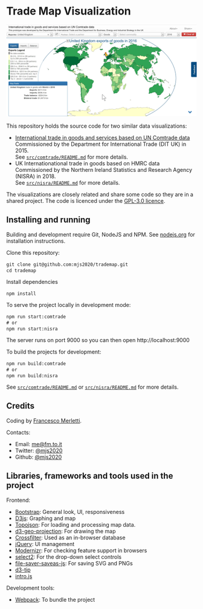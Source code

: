# Trade Map Visualization

![Trademap screenshot](trademap.jpg)

This repository holds the source code for two similar data visualizations:

- [International trade in goods and services based on UN Comtrade data](https://comtrade.un.org/labs/dit-trade-vis)<br />
Commissioned by the Department for International Trade (DIT UK) in 2015.<br />
See [`src/comtrade/README.md`](src/comtrade/README.md) for more details.
- UK Internationational trade in goods based on HMRC data<br />
Commissioned by the Northern Ireland Statistics and Research Agency (NISRA) in 2018.<br />
See [`src/nisra/README.md`](src/nisra/README.md) for more details.

The visualizations are closely related and share some code so they are in a shared project. The code is licenced under the [GPL-3.0 licence](LICENCE.txt).

## Installing and running

Building and development require Git, NodeJS and NPM. See [nodejs.org](https://nodejs.org/) for installation instructions.

Clone this repository:

```
git clone git@github.com:mjs2020/trademap.git
cd trademap
```

Install dependencies

```
npm install
```

To serve the project locally in development mode:

```
npm run start:comtrade
# or
npm run start:nisra
```

The server runs on port 9000 so you can then open http://localhost:9000

To build the projects for development:

```
npm run build:comtrade
# or
npm run build:nisra
```

See [`src/comtrade/README.md`](src/comtrade/README.md) or [`src/nisra/README.md`](src/nisra/README.md) for more details.

## Credits

Coding by [Francesco Merletti](http://fm.to.it).

Contacts:

* Email: [me@fm.to.it](mailto:me@fm.to.it)
* Twitter: [@mjs2020](http://fm.to.it/tw)
* Github: [@mjs2020](http://fm.to.it/gh)


## Libraries, frameworks and tools used in the project

Frontend:

* [Bootstrap](https://getbootstrap.com/): General look, UI, responsiveness
* [D3js](https://d3js.org/): Graphing and map
* [Topojson](https://github.com/mbostock/topojson/wiki): For loading and processing map data.
* [d3-geo-projection](https://github.com/mbostock/d3/wiki/Geo-Projections): For drawing the map
* [Crossfilter](https://github.com/square/crossfilter): Used as an in-browser database
* [jQuery](https://jquery.com/): UI management
* [Modernizr](https://modernizr.com/): For checking feature support in browsers
* [select2](https://select2.github.io/): For the drop-down select controls
* [file-saver-saveas-js](https://github.com/eligrey/FileSaver.js/): For saving SVG and PNGs
* [d3-tip](https://github.com/Caged/d3-tip)
* [intro.js](https://github.com/usablica/intro.js/#attributes)

Development tools:

* [Webpack](https://webpack.js.org/): To bundle the project

